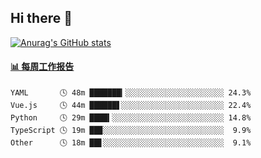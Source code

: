 ## Hi there 👋

[![Anurag's GitHub stats](https://github-readme-stats-orilights.vercel.app/api?username=orilights)](https://github.com/anuraghazra/github-readme-stats)

<!--
**OriLight152/OriLight152** is a ✨ _special_ ✨ repository because its `README.md` (this file) appears on your GitHub profile.

Here are some ideas to get you started:

- 🔭 I’m currently working on ...
- 🌱 I’m currently learning ...
- 👯 I’m looking to collaborate on ...
- 🤔 I’m looking for help with ...
- 💬 Ask me about ...
- 📫 How to reach me: ...
- 😄 Pronouns: ...
- ⚡ Fun fact: ...
-->

<!-- waka-box start -->
#### <a href="https://gist.github.com/92c8d5b388768c10efcba86e82b7c4fb" target="_blank">📊 每周工作报告</a>
```text
YAML       🕓 48m ███████▎░░░░░░░░░░░░░░░░░░░░░░ 24.3%
Vue.js     🕓 44m ██████▋░░░░░░░░░░░░░░░░░░░░░░░ 22.4%
Python     🕓 29m ████▍░░░░░░░░░░░░░░░░░░░░░░░░░ 14.8%
TypeScript 🕓 19m ██▉░░░░░░░░░░░░░░░░░░░░░░░░░░░  9.9%
Other      🕓 18m ██▋░░░░░░░░░░░░░░░░░░░░░░░░░░░  9.1%
```
<!-- Powered by https://github.com/journey-ad/waka-box-go . -->
<!-- waka-box end -->
